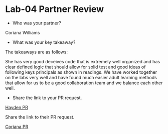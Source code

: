 # Lab-04 Partner Review 

- Who was your partner?

Coriana Williams 

- What was your key takeaway?

The takeaways are as follows:

She has very good deceives code that is extremely well organized and has clear defined logic that should allow for solid test and good ideas of following keys principals as shown in readings. We have worked together on the labs very well and have found much easier adult learning methods that allow for us to be a good collaboration team and we balance each other well. 

- Share the link to your PR request.

[Hayden PR](https://github.com/Coriana1/api-server/compare/main...Hcooper23:api-server-1:Hayden-PR-Lab-4?expand=1)

Share the link to their PR request.

[Coriana PR](https://github.com/Coriana1/api-server-1)